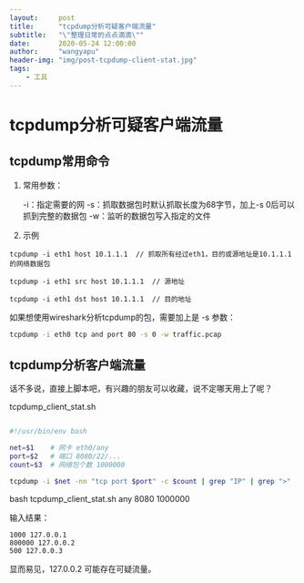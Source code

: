 ```yaml
---
layout:     post
title:      "tcpdump分析可疑客户端流量"
subtitle:   "\"整理日常的点点滴滴\""
date:       2020-05-24 12:00:00
author:     "wangyapu"
header-img: "img/post-tcpdump-client-stat.jpg"
tags:
    - 工具
---
```


# tcpdump分析可疑客户端流量

## tcpdump常用命令

1. 常用参数：

    -i：指定需要的网
    -s：抓取数据包时默认抓取长度为68字节，加上-s 0后可以抓到完整的数据包
    -w：监听的数据包写入指定的文件

2. 示例

```
tcpdump -i eth1 host 10.1.1.1  // 抓取所有经过eth1，目的或源地址是10.1.1.1的网络数据包 

tcpdump -i eth1 src host 10.1.1.1  // 源地址

tcpdump -i eth1 dst host 10.1.1.1  // 目的地址
```

如果想使用wireshark分析tcpdump的包，需要加上是 -s 参数：

```bash
tcpdump -i eth0 tcp and port 80 -s 0 -w traffic.pcap
```

## tcpdump分析客户端流量

话不多说，直接上脚本吧，有兴趣的朋友可以收藏，说不定哪天用上了呢？

tcpdump_client_stat.sh

```bash

#!/usr/bin/env bash

net=$1    # 网卡 eth0/any
port=$2   # 端口 8080/22/...
count=$3  # 网络包个数 1000000

tcpdump -i $net -nn "tcp port $port" -c $count | grep "IP" | grep ">" | grep "$port" | awk '{print $3}' | grep -v "$port" | awk -F . -v OFS=. '{print $1, $2, $3, $4}' | sort -n | uniq -c

```

bash tcpdump_client_stat.sh any 8080 1000000

输入结果：

```
1000 127.0.0.1
800000 127.0.0.2
500 127.0.0.3
```

显而易见，127.0.0.2 可能存在可疑流量。


